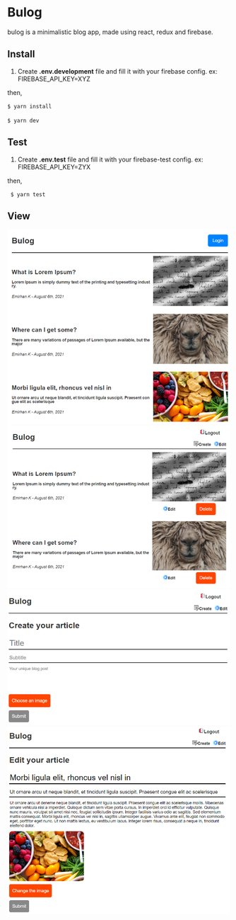 # Bulog
bulog is a minimalistic blog app, made using react, redux and firebase.

## Install

 1. Create **.env.development** file and fill it with your firebase config.
 ex: FIREBASE_API_KEY=XYZ
 
 then,
 
    $ yarn install

    $ yarn dev

## Test

 1. Create **.env.test** file and fill it with your firebase-test config.
 ex: FIREBASE_API_KEY=ZYX
 
  then,
    
     $ yarn test
     
## View
<img src="public/images/dashboard.png" width="700">
<img src="public/images/edit_dashboard.png" width="700">
<img src="public/images/create_article.png" width="700">
<img src="public/images/edit_article.png" width="700">

   
